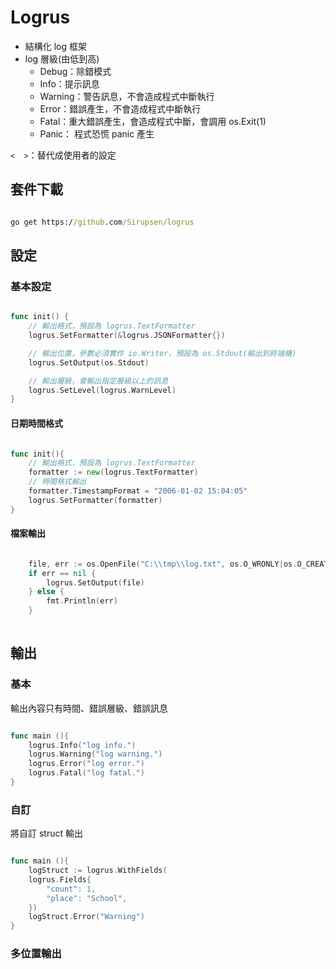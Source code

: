 # Logrus

* 結構化 log 框架
* log 層級(由低到高)
  * Debug：除錯模式
  * Info：提示訊息
  * Warning：警告訊息，不會造成程式中斷執行
  * Error：錯誤產生，不會造成程式中斷執行
  * Fatal：重大錯誤產生，會造成程式中斷，會調用 os.Exit(1)
  * Panic： 程式恐慌 panic 產生

`<  >`：替代成使用者的設定

## 套件下載

```cmd

go get https://github.com/Sirupsen/logrus

```

## 設定

### 基本設定

```go

func init() {
	// 輸出格式，預設為 logrus.TextFormatter
	logrus.SetFormatter(&logrus.JSONFormatter{})

	// 輸出位置，參數必須實作 io.Writer，預設為 os.Stdout(輸出到終端機)
	logrus.SetOutput(os.Stdout)

	// 輸出層級，會輸出指定層級以上的訊息
	logrus.SetLevel(logrus.WarnLevel)
}

```

#### 日期時間格式

```go

func init(){
    // 輸出格式，預設為 logrus.TextFormatter
	formatter := new(logrus.TextFormatter)
	// 時間格式輸出
	formatter.TimestampFormat = "2006-01-02 15:04:05"
	logrus.SetFormatter(formatter)
}

```

#### 檔案輸出

```go

	file, err := os.OpenFile("C:\\tmp\\log.txt", os.O_WRONLY|os.O_CREATE, 0666)
	if err == nil {
		logrus.SetOutput(file)
	} else {
		fmt.Println(err)
	}
    
```

## 輸出

### 基本

輸出內容只有時間、錯誤層級、錯誤訊息

```go

func main (){
    logrus.Info("log info.")
    logrus.Warning("log warning.")
    logrus.Error("log error.")
    logrus.Fatal("log fatal.")
}


```

### 自訂

將自訂 struct 輸出

```go

func main (){
    logStruct := logrus.WithFields(
	logrus.Fields{
		"count": 1,
		"place": "School",
	})
	logStruct.Error("Warning")
}

```

### 多位置輸出

